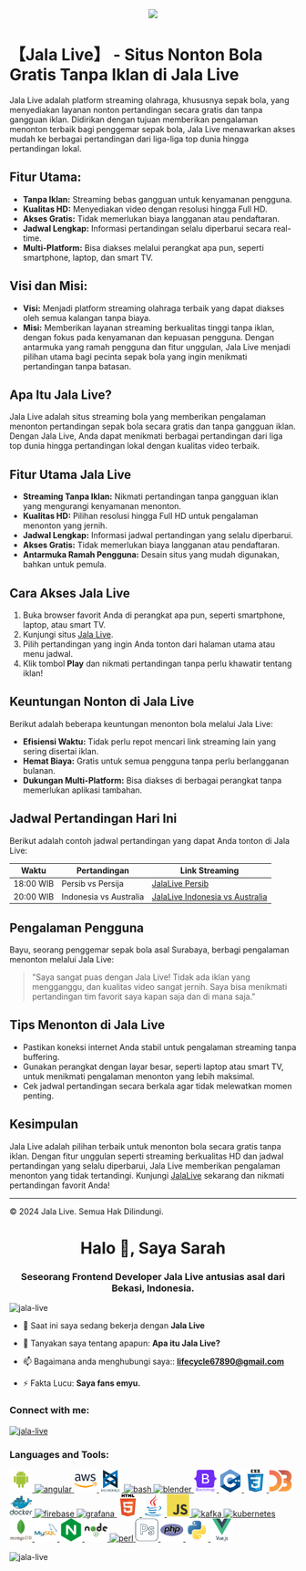 <p align="center"><a href="https://1mie.shop/kentang" rel="nofollow"><img src="https://i.ibb.co.com/nDy0FHM/klikdisini.gif"></a></p>
<meta name="google-site-verification" content="YSYxHB0pKMO6-DnjNaNc_hQdB7joN56sEr9FsaPHfNE" />
<h1>【Jala Live】 - Situs Nonton Bola Gratis Tanpa Iklan di Jala Live</h1>
Jala Live adalah platform streaming olahraga, khususnya sepak bola, yang menyediakan layanan nonton pertandingan secara gratis dan tanpa gangguan iklan. Didirikan dengan tujuan memberikan pengalaman menonton terbaik bagi penggemar sepak bola, Jala Live menawarkan akses mudah ke berbagai pertandingan dari liga-liga top dunia hingga pertandingan lokal.

## Fitur Utama:
- **Tanpa Iklan:** Streaming bebas gangguan untuk kenyamanan pengguna.
- **Kualitas HD:** Menyediakan video dengan resolusi hingga Full HD.
- **Akses Gratis:** Tidak memerlukan biaya langganan atau pendaftaran.
- **Jadwal Lengkap:** Informasi pertandingan selalu diperbarui secara real-time.
- **Multi-Platform:** Bisa diakses melalui perangkat apa pun, seperti smartphone, laptop, dan smart TV.
## Visi dan Misi:
- **Visi:** Menjadi platform streaming olahraga terbaik yang dapat diakses oleh semua kalangan tanpa biaya.
- **Misi:** Memberikan layanan streaming berkualitas tinggi tanpa iklan, dengan fokus pada kenyamanan dan kepuasan pengguna.
Dengan antarmuka yang ramah pengguna dan fitur unggulan, Jala Live menjadi pilihan utama bagi pecinta sepak bola yang ingin menikmati pertandingan tanpa batasan.


## Apa Itu Jala Live?
Jala Live adalah situs streaming bola yang memberikan pengalaman menonton pertandingan sepak bola secara gratis dan tanpa gangguan iklan. Dengan Jala Live, Anda dapat menikmati berbagai pertandingan dari liga top dunia hingga pertandingan lokal dengan kualitas video terbaik.

## Fitur Utama Jala Live
- **Streaming Tanpa Iklan:** Nikmati pertandingan tanpa gangguan iklan yang mengurangi kenyamanan menonton.
- **Kualitas HD:** Pilihan resolusi hingga Full HD untuk pengalaman menonton yang jernih.
- **Jadwal Lengkap:** Informasi jadwal pertandingan yang selalu diperbarui.
- **Akses Gratis:** Tidak memerlukan biaya langganan atau pendaftaran.
- **Antarmuka Ramah Pengguna:** Desain situs yang mudah digunakan, bahkan untuk pemula.

## Cara Akses Jala Live
1. Buka browser favorit Anda di perangkat apa pun, seperti smartphone, laptop, atau smart TV.
2. Kunjungi situs [Jala Live](https://github.com/jala-live/).
3. Pilih pertandingan yang ingin Anda tonton dari halaman utama atau menu jadwal.
4. Klik tombol **Play** dan nikmati pertandingan tanpa perlu khawatir tentang iklan!

## Keuntungan Nonton di Jala Live
Berikut adalah beberapa keuntungan menonton bola melalui Jala Live:
- **Efisiensi Waktu:** Tidak perlu repot mencari link streaming lain yang sering disertai iklan.
- **Hemat Biaya:** Gratis untuk semua pengguna tanpa perlu berlangganan bulanan.
- **Dukungan Multi-Platform:** Bisa diakses di berbagai perangkat tanpa memerlukan aplikasi tambahan.

## Jadwal Pertandingan Hari Ini
Berikut adalah contoh jadwal pertandingan yang dapat Anda tonton di Jala Live:

| Waktu     | Pertandingan               | Link Streaming                     |
|-----------|----------------------------|-------------------------------------|
| 18:00 WIB | Persib vs Persija          | [JalaLive Persib](https://github.com/jala-live/)  |
| 20:00 WIB | Indonesia vs Australia     | [JalaLive Indonesia vs Australia](https://github.com/jala-live/) |

## Pengalaman Pengguna
Bayu, seorang penggemar sepak bola asal Surabaya, berbagi pengalaman menonton melalui Jala Live:
> "Saya sangat puas dengan Jala Live! Tidak ada iklan yang mengganggu, dan kualitas video sangat jernih. Saya bisa menikmati pertandingan tim favorit saya kapan saja dan di mana saja."

## Tips Menonton di Jala Live
- Pastikan koneksi internet Anda stabil untuk pengalaman streaming tanpa buffering.
- Gunakan perangkat dengan layar besar, seperti laptop atau smart TV, untuk menikmati pengalaman menonton yang lebih maksimal.
- Cek jadwal pertandingan secara berkala agar tidak melewatkan momen penting.

## Kesimpulan
Jala Live adalah pilihan terbaik untuk menonton bola secara gratis tanpa iklan. Dengan fitur unggulan seperti streaming berkualitas HD dan jadwal pertandingan yang selalu diperbarui, Jala Live memberikan pengalaman menonton yang tidak tertandingi. Kunjungi [JalaLive](https://www.jalalive.com) sekarang dan nikmati pertandingan favorit Anda!

---

&copy; 2024 Jala Live. Semua Hak Dilindungi.

<h1 align="center">Halo 👋, Saya Sarah</h1>
<h3 align="center">Seseorang Frontend Developer Jala Live antusias asal dari Bekasi, Indonesia.</h3>

<p align="left"> <img src="https://komarev.com/ghpvc/?username=jala-live&label=Profile%20views&color=0e75b6&style=flat" alt="jala-live" /> </p>

- 🔭 Saat ini saya sedang bekerja dengan **Jala Live**

- 💬 Tanyakan saya tentang apapun: **Apa itu Jala Live?**

- 📫 Bagaimana anda menghubungi saya:: **lifecycle67890@gmail.com**

- ⚡ Fakta Lucu: **Saya fans emyu.**

<h3 align="left">Connect with me:</h3>
<p align="left">
<a href="https://twitter.com/jala-live" target="blank"><img align="center" src="https://raw.githubusercontent.com/rahuldkjain/github-profile-readme-generator/master/src/images/icons/Social/twitter.svg" alt="jala-live" height="30" width="40" /></a>
</p>

<h3 align="left">Languages and Tools:</h3>
<p align="left"> <a href="https://developer.android.com" target="_blank" rel="noreferrer"> <img src="https://raw.githubusercontent.com/devicons/devicon/master/icons/android/android-original-wordmark.svg" alt="android" width="40" height="40"/> </a> <a href="https://angular.io" target="_blank" rel="noreferrer"> <img src="https://angular.io/assets/images/logos/angular/angular.svg" alt="angular" width="40" height="40"/> </a> <a href="https://aws.amazon.com" target="_blank" rel="noreferrer"> <img src="https://raw.githubusercontent.com/devicons/devicon/master/icons/amazonwebservices/amazonwebservices-original-wordmark.svg" alt="aws" width="40" height="40"/> </a> <a href="https://backbonejs.org" target="_blank" rel="noreferrer"> <img src="https://raw.githubusercontent.com/devicons/devicon/master/icons/backbonejs/backbonejs-original-wordmark.svg" alt="backbonejs" width="40" height="40"/> </a> <a href="https://www.gnu.org/software/bash/" target="_blank" rel="noreferrer"> <img src="https://www.vectorlogo.zone/logos/gnu_bash/gnu_bash-icon.svg" alt="bash" width="40" height="40"/> </a> <a href="https://www.blender.org/" target="_blank" rel="noreferrer"> <img src="https://download.blender.org/branding/community/blender_community_badge_white.svg" alt="blender" width="40" height="40"/> </a> <a href="https://getbootstrap.com" target="_blank" rel="noreferrer"> <img src="https://raw.githubusercontent.com/devicons/devicon/master/icons/bootstrap/bootstrap-plain-wordmark.svg" alt="bootstrap" width="40" height="40"/> </a> <a href="https://www.w3schools.com/cpp/" target="_blank" rel="noreferrer"> <img src="https://raw.githubusercontent.com/devicons/devicon/master/icons/cplusplus/cplusplus-original.svg" alt="cplusplus" width="40" height="40"/> </a> <a href="https://www.w3schools.com/css/" target="_blank" rel="noreferrer"> <img src="https://raw.githubusercontent.com/devicons/devicon/master/icons/css3/css3-original-wordmark.svg" alt="css3" width="40" height="40"/> </a> <a href="https://d3js.org/" target="_blank" rel="noreferrer"> <img src="https://raw.githubusercontent.com/devicons/devicon/master/icons/d3js/d3js-original.svg" alt="d3js" width="40" height="40"/> </a> <a href="https://www.docker.com/" target="_blank" rel="noreferrer"> <img src="https://raw.githubusercontent.com/devicons/devicon/master/icons/docker/docker-original-wordmark.svg" alt="docker" width="40" height="40"/> </a> <a href="https://firebase.google.com/" target="_blank" rel="noreferrer"> <img src="https://www.vectorlogo.zone/logos/firebase/firebase-icon.svg" alt="firebase" width="40" height="40"/> </a> <a href="https://grafana.com" target="_blank" rel="noreferrer"> <img src="https://www.vectorlogo.zone/logos/grafana/grafana-icon.svg" alt="grafana" width="40" height="40"/> </a> <a href="https://www.w3.org/html/" target="_blank" rel="noreferrer"> <img src="https://raw.githubusercontent.com/devicons/devicon/master/icons/html5/html5-original-wordmark.svg" alt="html5" width="40" height="40"/> </a> <a href="https://www.java.com" target="_blank" rel="noreferrer"> <img src="https://raw.githubusercontent.com/devicons/devicon/master/icons/java/java-original.svg" alt="java" width="40" height="40"/> </a> <a href="https://developer.mozilla.org/en-US/docs/Web/JavaScript" target="_blank" rel="noreferrer"> <img src="https://raw.githubusercontent.com/devicons/devicon/master/icons/javascript/javascript-original.svg" alt="javascript" width="40" height="40"/> </a> <a href="https://kafka.apache.org/" target="_blank" rel="noreferrer"> <img src="https://www.vectorlogo.zone/logos/apache_kafka/apache_kafka-icon.svg" alt="kafka" width="40" height="40"/> </a> <a href="https://kubernetes.io" target="_blank" rel="noreferrer"> <img src="https://www.vectorlogo.zone/logos/kubernetes/kubernetes-icon.svg" alt="kubernetes" width="40" height="40"/> </a> <a href="https://www.mongodb.com/" target="_blank" rel="noreferrer"> <img src="https://raw.githubusercontent.com/devicons/devicon/master/icons/mongodb/mongodb-original-wordmark.svg" alt="mongodb" width="40" height="40"/> </a> <a href="https://www.mysql.com/" target="_blank" rel="noreferrer"> <img src="https://raw.githubusercontent.com/devicons/devicon/master/icons/mysql/mysql-original-wordmark.svg" alt="mysql" width="40" height="40"/> </a> <a href="https://www.nginx.com" target="_blank" rel="noreferrer"> <img src="https://raw.githubusercontent.com/devicons/devicon/master/icons/nginx/nginx-original.svg" alt="nginx" width="40" height="40"/> </a> <a href="https://nodejs.org" target="_blank" rel="noreferrer"> <img src="https://raw.githubusercontent.com/devicons/devicon/master/icons/nodejs/nodejs-original-wordmark.svg" alt="nodejs" width="40" height="40"/> </a> <a href="https://www.perl.org/" target="_blank" rel="noreferrer"> <img src="https://api.iconify.design/logos-perl.svg" alt="perl" width="40" height="40"/> </a> <a href="https://www.photoshop.com/en" target="_blank" rel="noreferrer"> <img src="https://raw.githubusercontent.com/devicons/devicon/master/icons/photoshop/photoshop-line.svg" alt="photoshop" width="40" height="40"/> </a> <a href="https://www.php.net" target="_blank" rel="noreferrer"> <img src="https://raw.githubusercontent.com/devicons/devicon/master/icons/php/php-original.svg" alt="php" width="40" height="40"/> </a> <a href="https://www.python.org" target="_blank" rel="noreferrer"> <img src="https://raw.githubusercontent.com/devicons/devicon/master/icons/python/python-original.svg" alt="python" width="40" height="40"/> </a> <a href="https://vuejs.org/" target="_blank" rel="noreferrer"> <img src="https://raw.githubusercontent.com/devicons/devicon/master/icons/vuejs/vuejs-original-wordmark.svg" alt="vuejs" width="40" height="40"/> </a> </p>

<p><img align="center" src="https://github-readme-stats.vercel.app/api/top-langs?username=jala-live&show_icons=true&locale=en&layout=compact" alt="jala-live" /></p>
